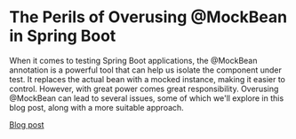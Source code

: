 # The Perils of Overusing @MockBean in Spring Boot
When it comes to testing Spring Boot applications, the @MockBean annotation is a powerful tool that can help us isolate the component under test. It replaces the actual bean with a mocked instance, making it easier to control. However, with great power comes great responsibility. Overusing @MockBean can lead to several issues, some of which we'll explore in this blog post, along with a more suitable approach.

[Blog post](#)
